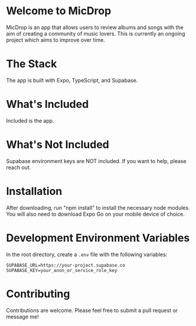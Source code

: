 # Welcome to MicDrop

MicDrop is an app that allows users to review albums and songs with the aim of creating a community of music lovers. This is currently an ongoing project which aims to improve over time.

# The Stack
The app is built with Expo, TypeScript, and Supabase.

# What's Included
Included is the app.

# What's Not Included
Supabase environment keys are NOT included. If you want to help, please reach out.

# Installation
After downloading, run "npm install" to install the necessary node modules.
You will also need to download Expo Go on your mobile device of choice.

# Development Environment Variables
In the root directory, create a `.env` file with the following variables:
```
SUPABASE_URL=https://your-project.supabase.co
SUPABASE_KEY=your_anon_or_service_role_key
```

# Contributing
Contributions are welcome. Please feel free to submit a pull request or message me!